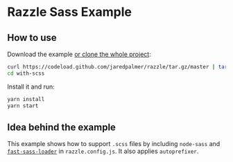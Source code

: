 # Razzle Sass Example

## How to use
Download the example [or clone the whole project](https://github.com/jaredpalmer/razzle.git):

```bash
curl https://codeload.github.com/jaredpalmer/razzle/tar.gz/master | tar -xz --strip=2 razzle-master/examples/with-scss
cd with-scss
```

Install it and run:

```bash
yarn install
yarn start
```

## Idea behind the example
This example shows how to support `.scss` files by including `node-sass` and [`fast-sass-loader`](https://www.npmjs.com/package/fast-sass-loader) in `razzle.config.js`. It also applies `autoprefixer`.
